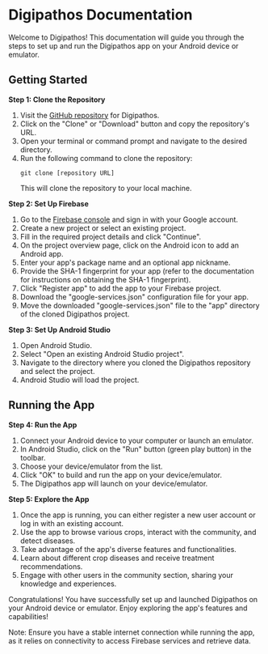 # Digipathos Documentation

Welcome to Digipathos! This documentation will guide you through the steps to set up and run the Digipathos app on your Android device or emulator.

## Getting Started

**Step 1: Clone the Repository**

1. Visit the [GitHub repository](https://github.com/SmritiJain6700/DIGIPATHOS) for Digipathos.
2. Click on the "Clone" or "Download" button and copy the repository's URL.
3. Open your terminal or command prompt and navigate to the desired directory.
4. Run the following command to clone the repository:
   ```
   git clone [repository URL]
   ```
   This will clone the repository to your local machine.

**Step 2: Set Up Firebase**

1. Go to the [Firebase console](https://console.firebase.google.com/) and sign in with your Google account.
2. Create a new project or select an existing project.
3. Fill in the required project details and click "Continue".
4. On the project overview page, click on the Android icon to add an Android app.
5. Enter your app's package name and an optional app nickname.
6. Provide the SHA-1 fingerprint for your app (refer to the documentation for instructions on obtaining the SHA-1 fingerprint).
7. Click "Register app" to add the app to your Firebase project.
8. Download the "google-services.json" configuration file for your app.
9. Move the downloaded "google-services.json" file to the "app" directory of the cloned Digipathos project.

**Step 3: Set Up Android Studio**

1. Open Android Studio.
2. Select "Open an existing Android Studio project".
3. Navigate to the directory where you cloned the Digipathos repository and select the project.
4. Android Studio will load the project.

## Running the App

**Step 4: Run the App**

1. Connect your Android device to your computer or launch an emulator.
2. In Android Studio, click on the "Run" button (green play button) in the toolbar.
3. Choose your device/emulator from the list.
4. Click "OK" to build and run the app on your device/emulator.
5. The Digipathos app will launch on your device/emulator.

**Step 5: Explore the App**

1. Once the app is running, you can either register a new user account or log in with an existing account.
2. Use the app to browse various crops, interact with the community, and detect diseases.
3. Take advantage of the app's diverse features and functionalities.
4. Learn about different crop diseases and receive treatment recommendations.
5. Engage with other users in the community section, sharing your knowledge and experiences.

Congratulations! You have successfully set up and launched Digipathos on your Android device or emulator. Enjoy exploring the app's features and capabilities!

Note: Ensure you have a stable internet connection while running the app, as it relies on connectivity to access Firebase services and retrieve data.
